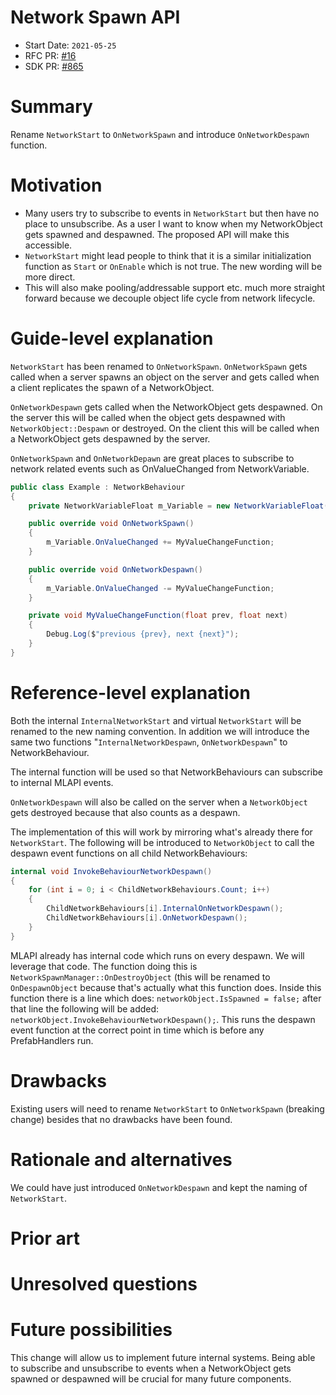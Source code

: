 # Network Spawn API
[feature]: #feature

- Start Date: `2021-05-25`
- RFC PR: [#16](https://github.com/Unity-Technologies/com.unity.multiplayer.rfcs/pull/16)
- SDK PR: [#865](https://github.com/Unity-Technologies/com.unity.multiplayer.mlapi/pull/865)

# Summary
[summary]: #summary

Rename `NetworkStart` to `OnNetworkSpawn` and introduce `OnNetworkDespawn` function.

# Motivation
[motivation]: #motivation

- Many users try to subscribe to events in `NetworkStart` but then have no place to unsubscribe. As a user I want to know when my NetworkObject gets spawned and despawned. The proposed API will make this accessible.
- `NetworkStart` might lead people to think that it is a similar initialization function as `Start` or `OnEnable` which is not true. The new wording will be more direct.
- This will also make pooling/addressable support etc. much more straight forward because we decouple object life cycle from network lifecycle.

# Guide-level explanation
[guide-level-explanation]: #guide-level-explanation

`NetworkStart` has been renamed to `OnNetworkSpawn`. `OnNetworkSpawn` gets called when a server spawns an object on the server and gets called when a client replicates the spawn of a NetworkObject.

`OnNetworkDespawn` gets called when the NetworkObject gets despawned. On the server this will be called when the object gets despawned with `NetworkObject::Despawn` or destroyed. On the client this will be called when a NetworkObject gets despawned by the server.

`OnNetworkSpawn` and `OnNetworkDepawn` are great places to subscribe to network related events such as OnValueChanged from NetworkVariable.
```csharp
public class Example : NetworkBehaviour
{
    private NetworkVariableFloat m_Variable = new NetworkVariableFloat();

    public override void OnNetworkSpawn()
    {
        m_Variable.OnValueChanged += MyValueChangeFunction;
    }

    public override void OnNetworkDespawn()
    {
        m_Variable.OnValueChanged -= MyValueChangeFunction;
    }

    private void MyValueChangeFunction(float prev, float next)
    {
        Debug.Log($"previous {prev}, next {next}");
    }
}
```

# Reference-level explanation
[reference-level-explanation]: #reference-level-explanation

Both the internal `InternalNetworkStart` and virtual `NetworkStart` will be renamed to the new naming convention. In addition we will introduce the same two functions "`InternalNetworkDespawn`, `OnNetworkDespawn`" to NetworkBehaviour.

The internal function will be used so that NetworkBehaviours can subscribe to internal MLAPI events.

`OnNetworkDespawn` will also be called on the server when a `NetworkObject` gets destroyed because that also counts as a despawn. 

The implementation of this will work by mirroring what's already there for `NetworkStart`. The following will be introduced to `NetworkObject` to call the despawn event functions on all child NetworkBehaviours:
```csharp
internal void InvokeBehaviourNetworkDespawn()
{
    for (int i = 0; i < ChildNetworkBehaviours.Count; i++)
    {
        ChildNetworkBehaviours[i].InternalOnNetworkDespawn();
        ChildNetworkBehaviours[i].OnNetworkDespawn();
    }
}
```

MLAPI already has internal code which runs on every despawn. We will leverage that code. The function doing this is `NetworkSpawnManager::OnDestroyObject` (this will be renamed to `OnDespawnObject` because that's actually what this function does. Inside this function there is a line which does: `networkObject.IsSpawned = false;` after that line the following will be added: `networkObject.InvokeBehaviourNetworkDespawn();`. This runs the despawn event function at the correct point in time which is before any PrefabHandlers run.

# Drawbacks
[drawbacks]: #drawbacks

Existing users will need to rename `NetworkStart` to `OnNetworkSpawn` (breaking change) besides that no drawbacks have been found.

# Rationale and alternatives
[rationale-and-alternatives]: #rationale-and-alternatives

We could have just introduced `OnNetworkDespawn` and kept the naming of `NetworkStart`.

# Prior art
[prior-art]: #prior-art

# Unresolved questions
[unresolved-questions]: #unresolved-questions

# Future possibilities
[future-possibilities]: #future-possibilities

This change will allow us to implement future internal systems. Being able to subscribe and unsubscribe to events when a NetworkObject gets spawned or despawned will be crucial for many future components.
